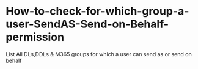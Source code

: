 # How-to-check-for-which-group-a-user-SendAS-Send-on-Behalf-permission
List All DLs,DDLs &amp; M365 groups for which a user can send as or send on behalf
